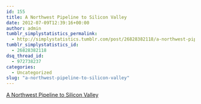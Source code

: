 ```yaml
---
id: 155
title: A Northwest Pipeline to Silicon Valley
date: 2012-07-09T12:39:16+00:00
author: admin
tumblr_simplystatistics_permalink:
  - http://simplystatistics.tumblr.com/post/26828382118/a-northwest-pipeline-to-silicon-valley
tumblr_simplystatistics_id:
  - 26828382118
dsq_thread_id:
  - 972738237
categories:
  - Uncategorized
slug: "a-northwest-pipeline-to-silicon-valley"
---
```

[A Northwest Pipeline to Silicon Valley](http://www.nytimes.com/2012/07/08/technology/u-of-washington-a-northwest-pipeline-to-silicon-valley.html?smid=tu-share)
